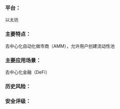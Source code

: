 ### 平台：

以太坊

### 主要特点：

去中心化自动化做市商（AMM），允许用户创建流动性池

### 主要应用场景：

去中心化金融（DeFi）



### 历史风险：



### 安全评级：